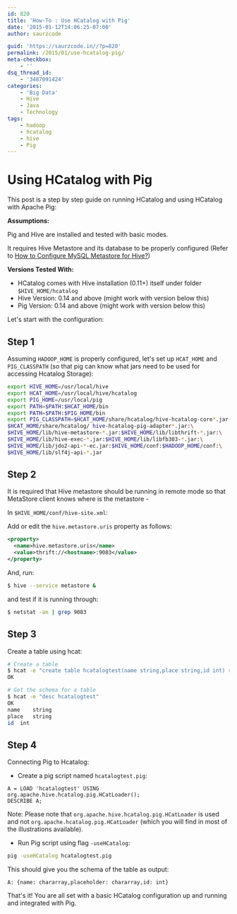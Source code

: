 ```yaml
---
id: 820
title: 'How-To : Use HCatalog with Pig'
date: '2015-01-12T14:06:25-07:00'
author: saurzcode

guid: 'https://saurzcode.in//?p=820'
permalink: /2015/01/use-hcatalog-pig/
meta-checkbox:
    - ''
dsq_thread_id:
    - '3487091424'
categories:
    - 'Big Data'
    - Hive
    - Java
    - Technology
tags:
    - hadoop
    - hcatalog
    - hive
    - Pig
---
```


# Using HCatalog with Pig

This post is a step by step guide on running HCatalog and using HCatalog with Apache Pig:

**Assumptions:**

Pig and Hive are installed and tested with basic modes.

It requires Hive Metastore and its database to be properly configured (Refer to [How to Configure MySQL Metastore for Hive?](https://saurzcode.in//2015/01/configure-mysql-metastore-hive/))

**Versions Tested With:**

- HCatalog comes with Hive installation (0.11+) itself under folder `$HIVE_HOME/hcatalog`
- Hive Version: 0.14 and above (might work with version below this)
- Pig Version: 0.14 and above (might work with version below this)

Let's start with the configuration:

## Step 1
Assuming `HADOOP_HOME` is properly configured, let's set up `HCAT_HOME` and `PIG_CLASSPATH` (so that pig can know what jars need to be used for accessing Hcatalog Storage):

```sh
export HIVE_HOME=/usr/local/hive
export HCAT_HOME=/usr/local/hive/hcatalog
export PIG_HOME=/usr/local/pig
export PATH=$PATH:$HCAT_HOME/bin
export PATH=$PATH:$PIG_HOME/bin
export PIG_CLASSPATH=$HCAT_HOME/share/hcatalog/hive-hcatalog-core*.jar:\
$HCAT_HOME/share/hcatalog/ hive-hcatalog-pig-adapter*.jar:\
$HIVE_HOME/lib/hive-metastore-*.jar:$HIVE_HOME/lib/libthrift-*.jar:\
$HIVE_HOME/lib/hive-exec-*.jar:$HIVE_HOME/lib/libfb303-*.jar:\
$HIVE_HOME/lib/jdo2-api-*-ec.jar:$HIVE_HOME/conf:$HADOOP_HOME/conf:\
$HIVE_HOME/lib/slf4j-api-*.jar
```

## Step 2
It is required that Hive metastore should be running in remote mode so that MetaStore client knows where is the metastore -

In `$HIVE_HOME/conf/hive-site.xml`:

Add or edit the `hive.metastore.uris` property as follows:

```xml
<property>
  <name>hive.metastore.uris</name>
  <value>thrift://<hostname>:9083</value>
</property>
```

And, run:

```sh
$ hive --service metastore &
```

and test if it is running through:

```sh
$ netstat -an | grep 9083
```

## Step 3
Create a table using hcat:

```sh
# Create a table
$ hcat -e "create table hcatalogtest(name string,place string,id int) row format delimited fields terminated by ':' stored as textfile"
OK

# Get the schema for a table
$ hcat -e "desc hcatalogtest"
OK
name	string	
place	string	
id	int	
```

## Step 4
Connecting Pig to Hcatalog:

- Create a pig script named `hcatalogtest.pig`:

```pig
A = LOAD 'hcatalogtest' USING org.apache.hive.hcatalog.pig.HCatLoader(); 
DESCRIBE A;
```

Note: Please note that `org.apache.hive.hcatalog.pig.HCatLoader` is used and not `org.apache.hcatalog.pig.HCatLoader` (which you will find in most of the illustrations available).

- Run Pig script using flag `-useHCatalog`:

```sh
pig -useHCatalog hcatalogtest.pig
```

This should give you the schema of the table as output:

```text
A: {name: chararray,placeholder: chararray,id: int}
```

That's it! You are all set with a basic HCatalog configuration up and running and integrated with Pig.